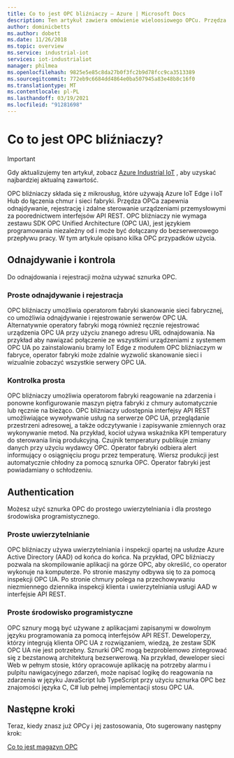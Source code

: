 ```yaml
---
title: Co to jest OPC bliźniaczy — Azure | Microsoft Docs
description: Ten artykuł zawiera omówienie wieloosiowego OPCu. Przędza OPCa zapewnia odnajdywanie, rejestrację i zdalne sterowanie urządzeniami przemysłowymi za poorednictwem interfejsów API REST.
author: dominicbetts
ms.author: dobett
ms.date: 11/26/2018
ms.topic: overview
ms.service: industrial-iot
services: iot-industrialiot
manager: philmea
ms.openlocfilehash: 9825e5e85c8da27b0f3fc2b9d78fcc9ca3513389
ms.sourcegitcommit: 772eb9c6684dd4864e0ba507945a83e48b8c16f0
ms.translationtype: MT
ms.contentlocale: pl-PL
ms.lasthandoff: 03/19/2021
ms.locfileid: "91281698"
---
```

# <a name="what-is-opc-twin"></a>Co to jest OPC bliźniaczy?

> [!IMPORTANT]
> Gdy aktualizujemy ten artykuł, zobacz [Azure Industrial IoT](https://azure.github.io/Industrial-IoT/) , aby uzyskać najbardziej aktualną zawartość.

OPC bliźniaczy składa się z mikrousług, które używają Azure IoT Edge i IoT Hub do łączenia chmur i sieci fabryki. Przędza OPCa zapewnia odnajdywanie, rejestrację i zdalne sterowanie urządzeniami przemysłowymi za poorednictwem interfejsów API REST. OPC bliźniaczy nie wymaga zestawu SDK OPC Unified Architecture (OPC UA), jest językiem programowania niezależny od i może być dołączany do bezserwerowego przepływu pracy. W tym artykule opisano kilka OPC przypadków użycia.

## <a name="discovery-and-control"></a>Odnajdywanie i kontrola
Do odnajdowania i rejestracji można używać sznurka OPC.

### <a name="simple-discovery-and-registration"></a>Proste odnajdywanie i rejestracja
OPC bliźniaczy umożliwia operatorom fabryki skanowanie sieci fabrycznej, co umożliwia odnajdywanie i rejestrowanie serwerów OPC UA. Alternatywnie operatory fabryki mogą również ręcznie rejestrować urządzenia OPC UA przy użyciu znanego adresu URL odnajdowania. Na przykład aby nawiązać połączenie ze wszystkimi urządzeniami z systemem OPC UA po zainstalowaniu bramy IoT Edge z modułem OPC bliźniaczym w fabryce, operator fabryki może zdalnie wyzwolić skanowanie sieci i wizualnie zobaczyć wszystkie serwery OPC UA. 

### <a name="simple-control"></a>Kontrolka prosta
OPC bliźniaczy umożliwia operatorom fabryki reagowanie na zdarzenia i ponowne konfigurowanie maszyn piętra fabryki z chmury automatycznie lub ręcznie na bieżąco. OPC bliźniaczy udostępnia interfejsy API REST umożliwiające wywoływanie usług na serwerze OPC UA, przeglądanie przestrzeni adresowej, a także odczytywanie i zapisywanie zmiennych oraz wykonywanie metod. Na przykład, kocioł używa wskaźnika KPI temperatury do sterowania linią produkcyjną. Czujnik temperatury publikuje zmiany danych przy użyciu wydawcy OPC. Operator fabryki odbiera alert informujący o osiągnięciu progu przez temperaturę. Wiersz produkcji jest automatycznie chłodny za pomocą sznurka OPC. Operator fabryki jest powiadamiany o schłodzeniu.

## <a name="authentication"></a>Authentication
Możesz użyć sznurka OPC do prostego uwierzytelniania i dla prostego środowiska programistycznego.

### <a name="simple-authentication"></a>Proste uwierzytelnianie 
OPC bliźniaczy używa uwierzytelniania i inspekcji opartej na usłudze Azure Active Directory (AAD) od końca do końca. Na przykład, OPC bliźniaczy pozwala na skompilowanie aplikacji na górze OPC, aby określić, co operator wykonuje na komputerze. Po stronie maszyny odbywa się to za pomocą inspekcji OPC UA. Po stronie chmury polega na przechowywaniu niezmiennego dziennika inspekcji klienta i uwierzytelniania usługi AAD w interfejsie API REST.

### <a name="simple-developer-experience"></a>Proste środowisko programistyczne 
OPC sznury mogą być używane z aplikacjami zapisanymi w dowolnym języku programowania za pomocą interfejsów API REST. Deweloperzy, którzy integrują klienta OPC UA z rozwiązaniem, wiedzą, że zestaw SDK OPC UA nie jest potrzebny. Sznurki OPC mogą bezproblemowo zintegrować się z bezstanową architekturą bezserwerową. Na przykład, deweloper sieci Web w pełnym stosie, który opracowuje aplikację na potrzeby alarmu i pulpitu nawigacyjnego zdarzeń, może napisać logikę do reagowania na zdarzenia w języku JavaScript lub TypeScript przy użyciu sznurka OPC bez znajomości języka C, C# lub pełnej implementacji stosu OPC UA. 

## <a name="next-steps"></a>Następne kroki

Teraz, kiedy znasz już OPCy i jej zastosowania, Oto sugerowany następny krok:

[Co to jest magazyn OPC](overview-opc-vault.md)